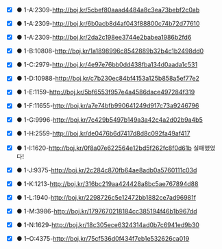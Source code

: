 - [x] ● 1-A:2309-http://boj.kr/5cbef80aaad4484a8c3ea73bebf2c0ab

- [x] ● 1-A:2309-http://boj.kr/6b0acb8d4af043f88800c74b72d77610

- [x] ● 1-A:2309-http://boj.kr/2da2c198ee3744e2babea1986b2 fd6

- [x] ● 1-B:10808-http://boj.kr/1a1898996c8542889b32b4c1b2498dd0

- [x] ● 1-C:2979-http://boj.kr/4e97e76bb0dd438fba134d0aada1c531

- [x] ● 1-D:10988-http://boj.kr/c7b230ec84bf4153a125b858a5ef77e2

- [x] ● 1-E:1159-http://boj.kr/5bf6553f957e4a4586dace497284f319

- [x] ● 1-F:11655-http://boj.kr/a7e74bfb990641249d917c73a9246796

- [x] ● 1-G:9996-http://boj.kr/7c429b5497b149a3a42c4a2d02b9a4b5

- [x] ● 1-H:2559-http://boj.kr/de0476 b6d7417d8d8c092fa49af417

- [x] ● 1-I:1620-http://boj.kr/0f8a07e622564e12bd5f262fc8f0d61b  실패했었다!

- [x] ● 1-J:9375-http://boj.kr/2c284c870fb64ae8adb0a5760111c03d

- [x] ● 1-K:1213-http://boj.kr/316bc219aa424428a8bc5ae767894d88

- [x] ● 1-L:1940-http://boj.kr/2298726c5e12472bb1882ce7ad96981f

- [x] ● 1-M:3986-http://boj.kr/1797670218184cc385194f46b1b967dd

- [x] ● 1-N:1629-http://boj.kr/18c305ece6324314ad0b7c6941ed9b30

- [x] ● 1–O:4375-http://boj.kr/75cf536d0f434f7eb1e532 626ca019